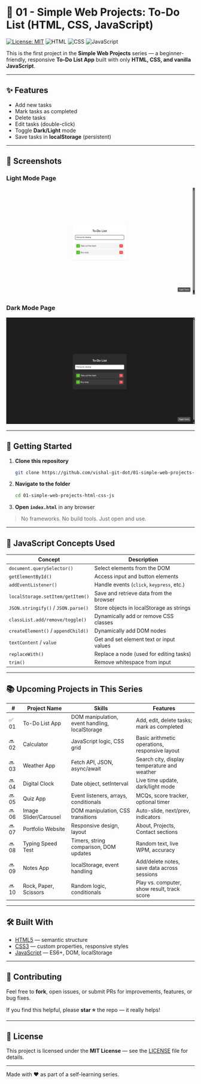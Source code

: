 # 🚀 01 - Simple Web Projects: To-Do List (HTML, CSS, JavaScript)

[![License: MIT](https://img.shields.io/badge/License-MIT-green.svg)](LICENSE)
![HTML](https://img.shields.io/badge/HTML5-orange?logo=html5)
![CSS](https://img.shields.io/badge/CSS3-blue?logo=css3)
![JavaScript](https://img.shields.io/badge/JavaScript-yellow?logo=javascript)

This is the first project in the **Simple Web Projects** series — a beginner-friendly, responsive **To-Do List App** built with only **HTML, CSS, and vanilla JavaScript**.

---

## ✨ Features

- Add new tasks
- Mark tasks as completed
- Delete tasks
- Edit tasks (double-click)
- Toggle **Dark/Light** mode
- Save tasks in **localStorage** (persistent)

---

## 📸 Screenshots

### Light Mode Page
![screenshot light-mode](assets/Screenshot-1.png)

### Dark Mode Page
![screenshot dark-mode](assets/Screenshot-2.png)

---

## 🚀 Getting Started

1. **Clone this repository**
   ```bash
   git clone https://github.com/vishal-git-dot/01-simple-web-projects-html-css-js.git
   ```

2. **Navigate to the folder**
   ```bash
   cd 01-simple-web-projects-html-css-js
   ```

3. **Open `index.html`** in any browser

> No frameworks. No build tools. Just open and use.

---

## 🧠 JavaScript Concepts Used

| Concept                         | Description                                                                 |
|----------------------------------|-----------------------------------------------------------------------------|
| `document.querySelector()`       | Select elements from the DOM                                               |
| `getElementById()`              | Access input and button elements                                           |
| `addEventListener()`            | Handle events (`click`, `keypress`, etc.)                                  |
| `localStorage.setItem/getItem()`| Save and retrieve data from the browser                                    |
| `JSON.stringify()` / `JSON.parse()` | Store objects in localStorage as strings                              |
| `classList.add/remove/toggle()` | Dynamically add or remove CSS classes                                      |
| `createElement()` / `appendChild()` | Dynamically add DOM nodes                                               |
| `textContent` / `value`         | Get and set element text or input values                                   |
| `replaceWith()`                 | Replace a node (used for editing tasks)                                    |
| `trim()`                        | Remove whitespace from input                                               |

---

## 📚 Upcoming Projects in This Series

| #   | Project Name              | Skills                                   | Features                                               |
|-----|---------------------------|------------------------------------------|--------------------------------------------------------|
| ✅ 01 | To-Do List App          | DOM manipulation, event handling, localStorage | Add, edit, delete tasks; mark as completed         |
| 🔜 02 | Calculator              | JavaScript logic, CSS grid               | Basic arithmetic operations, responsive layout         |
| 🔜 03 | Weather App             | Fetch API, JSON, async/await             | Search city, display temperature and weather           |
| 🔜 04 | Digital Clock           | Date object, setInterval                 | Live time update, dark/light mode                     |
| 🔜 05 | Quiz App                | Event listeners, arrays, conditionals    | MCQs, score tracker, optional timer                    |
| 🔜 06 | Image Slider/Carousel   | DOM manipulation, CSS transitions        | Auto-slide, next/prev, indicators                      |
| 🔜 07 | Portfolio Website       | Responsive design, layout                | About, Projects, Contact sections                      |
| 🔜 08 | Typing Speed Test       | Timers, string comparison, DOM updates   | Random text, live WPM, accuracy                        |
| 🔜 09 | Notes App               | localStorage, event handling             | Add/delete notes, save data across sessions            |
| 🔜 10 | Rock, Paper, Scissors   | Random logic, conditionals               | Play vs. computer, show result, track score            |

---

## 🛠️ Built With

- [HTML5](https://developer.mozilla.org/en-US/docs/Web/Guide/HTML/HTML5) — semantic structure  
- [CSS3](https://developer.mozilla.org/en-US/docs/Web/CSS) — custom properties, responsive styles  
- [JavaScript](https://developer.mozilla.org/en-US/docs/Web/JavaScript) — ES6+, DOM, localStorage  

---

## 🤝 Contributing

Feel free to **fork**, open issues, or submit PRs for improvements, features, or bug fixes.

If you find this helpful, please **star ⭐** the repo — it really helps!

---

## 📄 License

This project is licensed under the **MIT License** — see the [LICENSE](LICENSE) file for details.

---

Made with ❤️ as part of a self-learning series.
